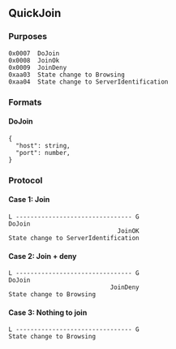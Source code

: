 ## QuickJoin

### Purposes

```
0x0007  DoJoin
0x0008  JoinOk
0x0009  JoinDeny
0xaa03  State change to Browsing
0xaa04  State change to ServerIdentification
```

### Formats

#### DoJoin

```json5
{
  "host": string,
  "port": number,
}
```

### Protocol

#### Case 1: Join
```
L -------------------------------- G
DoJoin
                              JoinOK
State change to ServerIdentification
```


#### Case 2: Join + deny
```
L -------------------------------- G
DoJoin
                            JoinDeny
State change to Browsing
```

#### Case 3: Nothing to join
```
L -------------------------------- G
State change to Browsing
```
